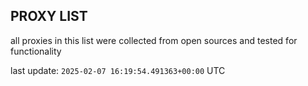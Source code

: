 ## PROXY LIST

all proxies in this list were collected from open sources and tested for functionality

last update: `2025-02-07 16:19:54.491363+00:00` UTC
